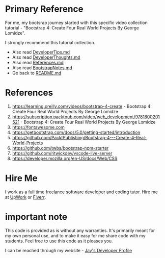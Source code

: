 # Primary Reference

For me, my bootsrap journey started with this specific video collection tutorial - "Bootstrap 4: Create Four Real World Projects By George Lomidze". 

I strongly recommend this tutorial collection.

* Also read [DeveloperTips.md](DeveloperTips.md)
* Also read [DeveloperThoughts.md](DeveloperThoughts.md)
* Also read [References.md](References.md)
* Also read [BootstrapNotes.md](BootstrapNotes.md)
* Go back to [README.md](README.md)

# References

1. https://learning.oreilly.com/videos/bootstrap-4-create - Bootstrap 4: Create Four Real World Projects By George Lomidze
1. https://subscription.packtpub.com/video/web_development/9781800201521 - Bootstrap 4: Create Four Real World Projects By George Lomidze
2. https://fontawesome.com
3. https://getbootstrap.com/docs/5.0/getting-started/introduction
4. https://github.com/PacktPublishing/Bootstrap-4---Create-4-Real-World-Projects
5. https://github.com/twbs/bootstrap-npm-starter
6. https://github.com/ritwickdey/vscode-live-server
7. https://developer.mozilla.org/en-US/docs/Web/CSS

# Hire Me

I work as a full time freelance software developer and coding tutor. Hire me at [UpWork](https://www.upwork.com/fl/vijayasimhabr) or [Fiverr](https://www.fiverr.com/jay_codeguy). 

# important note 

This code is provided as is without any warranties. It's primarily meant for my own personal use, and to make it easy for me share code with my students. Feel free to use this code as it pleases you.

I can be reached through my website - [Jay's Developer Profile](https://jay-study-nildana.github.io/developerprofile)